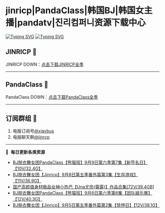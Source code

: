 # jinricp|PandaClass|韩国BJ|韩国女主播|pandatv|진리컴퍼니资源下载中心   
[![Typing SVG](https://readme-typing-svg.herokuapp.com?font=Fira+Code&pause=1000&center=true&vCenter=true&random=true&width=435&lines=所有链接都需要翻墙访问)](https://jinri-cp.neocities.org/free.html)
[![Typing SVG](https://readme-typing-svg.herokuapp.com?font=Fira+Code&pause=1000&center=true&vCenter=true&random=true&width=435&lines=点击进入福利资源下载中心)](https://pandaclass.neocities.org/)
## JINRICP 👋   
JINRICP DOWN：[点击下载JINRICP全季](https://mypikpak.com/s/VODz7HXQoqcX0UrvaXfDtFoPo1)
****
## PandaClass 💯   
PandaClass DOWN：[点击下载PandaClass全季](https://mypikpak.com/s/VOKOTZkoEnkyvCnELVSquM97o1)   
****
## 订阅群组 🔞
1. 电报订阅号[@xjavbus](https://t.me/xjavbus)
2. 电报聊天群[@jinrcp](https://t.me/jinrcp)
**** 
📕 &nbsp;**每日更新各类资源**
<!-- BLOG-POST-LIST:START -->
- [BJ脱衣舞女团PandaClass【熊猫班】9月9日第六季第7集【新签名日】【10V/32.4G】](https://fuli.rulel.com/522.html)
- [BJ脱衣舞女团【Jinricp】9月8日第五季番外篇第3集【生存游戏】【11V/36.9G】](https://fuli.rulel.com/521.html)
- [国产高颜值身材极品女神小热巴【Una尤奈&lpar;露露&rpar;】作品合集[72V/39.4GB]](https://fuli.rulel.com/519.html)
- [BJ脱衣舞女团PandaClass【熊猫班】9月6日第六季第6集【团队娱乐赛】【12V/40.3G】](https://fuli.rulel.com/518.html)
- [BJ脱衣舞女团【Jinricp】9月5日第五季番外篇第2集【禁停日】【12V/38.1G】](https://fuli.rulel.com/517.html)
<!-- BLOG-POST-LIST:END -->
